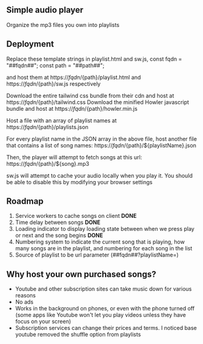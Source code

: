 ## Simple audio player

Organize the mp3 files you own into playlists

## Deployment

Replace these template strings in playlist.html and sw.js, 
const fqdn = "##fqdn##";
const path = "##path##";

and host them at https://${fqdn}/${path}/playlist.html and https://${fqdn}/${path}/sw.js respectively

Download the entire tailwind css bundle from their cdn and host at https://${fqdn}/${path}/tailwind.css
Download the minified Howler javascript bundle and host at https://${fqdn}/${path}/howler.min.js

Host a file with an array of playlist names at
https://${fqdn}/${path}/playlists.json

For every playlist name in the JSON array in the above file,
host another file that contains a list of song names:
https://${fqdn}/${path}/${playlistName}.json

Then, the player will attempt to fetch songs at
this url:
https://${fqdn}/${path}/${song}.mp3

sw.js will attempt to cache your audio locally when you play it. You should be able to disable this by modifying your browser settings

## Roadmap

1. Service workers to cache songs on client **DONE**
2. Time delay between songs **DONE**
3. Loading indicator to display loading state between when we press play or next and the song begins **DONE**
4. Numbering system to indicate the current song that is playing, how many songs are in the playlist, and numbering for each song in the list
5. Source of playlist to be url parameter (##fqdn##?playlistName=<name>)

## Why host your own purchased songs?
- Youtube and other subscription sites can take music down for various reasons
- No ads
- Works in the background on phones, or even with the phone turned off (some apps like Youtube won't let you play videos unless they have focus on your screen)
- Subscription services can change their prices and terms. I noticed base youtube removed the shuffle option from playlists
